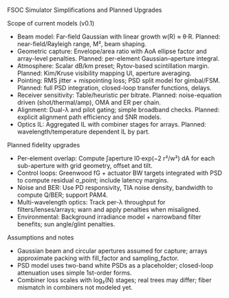 FSOC Simulator Simplifications and Planned Upgrades

Scope of current models (v0.1)

- Beam model: Far-field Gaussian with linear growth w(R) ≈ θ·R. Planned: near-field/Rayleigh range, M², beam shaping.
- Geometric capture: Envelope/area ratio with AoA ellipse factor and array-level penalties. Planned: per-element Gaussian–aperture integral.
- Atmosphere: Scalar dB/km preset; Rytov-based scintillation margin. Planned: Kim/Kruse visibility mapping UI, aperture averaging.
- Pointing: RMS jitter + mispointing loss; PSD split model for gimbal/FSM. Planned: full PSD integration, closed-loop transfer functions, delays.
- Receiver sensitivity: Table/heuristic per bitrate. Planned: noise-equation driven (shot/thermal/amp), OMA and ER per chain.
- Alignment: Dual-λ and pilot gating; simple broadband checks. Planned: explicit alignment path efficiency and SNR models.
- Optics IL: Aggregated IL with combiner stages for arrays. Planned: wavelength/temperature dependent IL by part.

Planned fidelity upgrades

- Per-element overlap: Compute ∫aperture I0·exp(−2 r²/w²) dA for each sub-aperture with grid geometry, offset and tilt.
- Control loops: Greenwood fG + actuator BW targets integrated with PSD to compute residual σ_point; include latency margins.
- Noise and BER: Use PD responsivity, TIA noise density, bandwidth to compute Q/BER; support PAM4.
- Multi-wavelength optics: Track per-λ throughput for filters/lenses/arrays; warn and apply penalties when misaligned.
- Environmental: Background irradiance model + narrowband filter benefits; sun angle/glint penalties.

Assumptions and notes

- Gaussian beam and circular apertures assumed for capture; arrays approximate packing with fill_factor and sampling_factor.
- PSD model uses two-band white PSDs as a placeholder; closed-loop attenuation uses simple 1st-order forms.
- Combiner loss scales with log₂(N) stages; real trees may differ; fiber mismatch in combiners not modeled yet.


